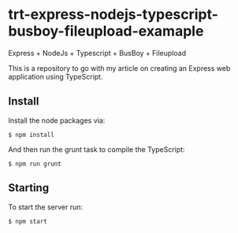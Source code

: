 # trt-express-nodejs-typescript-busboy-fileupload-examaple
Express + NodeJs + Typescript + BusBoy + Fileupload

This is a repository to go with my article on creating an Express web application using TypeScript.

## Install

Install the node packages via:

`$ npm install`

And then run the grunt task to compile the TypeScript:

`$ npm run grunt`

## Starting

To start the server run:

`$ npm start`

